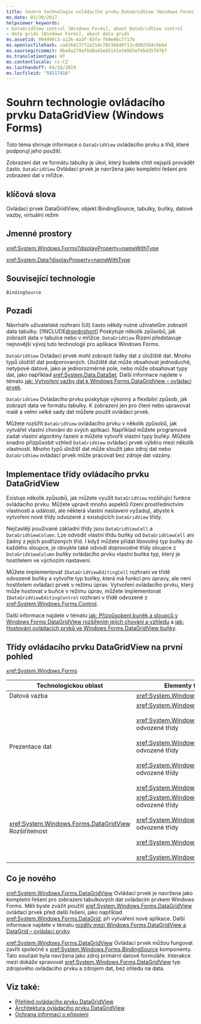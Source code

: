 ```yaml
---
title: Souhrn technologie ovládacího prvku DataGridView (Windows Forms)
ms.date: 03/30/2017
helpviewer_keywords:
- DataGridView control [Windows Forms], about DataGridView control
- data grids [Windows Forms], about data grids
ms.assetid: 094498c3-a126-4a3f-83fe-f69e96c7717b
ms.openlocfilehash: ca8268137f2a154c782388d0f13cdd02504cbb64
ms.sourcegitcommit: 0be8a279af6d8a43e03141e349d3efd5d35f8767
ms.translationtype: HT
ms.contentlocale: cs-CZ
ms.lasthandoff: 04/18/2019
ms.locfileid: "59217416"
---
```

# <a name="datagridview-control-technology-summary-windows-forms"></a>Souhrn technologie ovládacího prvku DataGridView (Windows Forms)
Toto téma shrnuje informace o `DataGridView` ovládacího prvku a tříd, které podporují jeho použití.  
  
 Zobrazení dat ve formátu tabulky je úkol, který budete chtít nejspíš provádět často. `DataGridView` Ovládací prvek je navržena jako kompletní řešení pro zobrazení dat v mřížce.  
  
## <a name="keywords"></a>klíčová slova  
 Ovládací prvek DataGridView, objekt BindingSource, tabulky, buňky, datové vazby, virtuální režim  
  
## <a name="namespaces"></a>Jmenné prostory  
 <xref:System.Windows.Forms?displayProperty=nameWithType>  
  
 <xref:System.Data?displayProperty=nameWithType>  
  
## <a name="related-technologies"></a>Související technologie  
 `BindingSource`  
  
## <a name="background"></a>Pozadí  
 Návrháře uživatelské rozhraní (UI) často někdy nutné uživatelům zobrazit data tabulky. [!INCLUDE[dnprdnshort](../../../../includes/dnprdnshort-md.md)] Poskytuje několik způsobů, jak zobrazit data v tabulce nebo v mřížce. `DataGridView` Řízení představuje nejnovější vývoj tuto technologii pro aplikace Windows Forms.  
  
 `DataGridView` Ovládací prvek mohl zobrazit řádky dat z úložiště dat. Mnoho typů úložišť dat podporovaných. Úložiště dat může obsahovat jednoduché, netypové datové, jako je jednorozměrné pole, nebo může obsahovat typy dat, jako například <xref:System.Data.DataSet>. Další informace najdete v tématu [jak: Vytvoření vazby dat k Windows Forms DataGridView – ovládací prvek](how-to-bind-data-to-the-windows-forms-datagridview-control.md).  
  
 `DataGridView` Ovládacího prvku poskytuje výkonný a flexibilní způsob, jak zobrazit data ve formátu tabulky. K zobrazení jen pro čtení nebo upravovat malé a velmi velké sady dat můžete použít ovládací prvek.  
  
 Můžete rozšířit `DataGridView` ovládacího prvku v několik způsobů, jak vytvářet vlastní chování do svých aplikací. Například můžete programově zadat vlastní algoritmy řazení a můžete vytvořit vlastní typy buňky. Můžete snadno přizpůsobit vzhled `DataGridView` ovládací prvek výběru mezi několik vlastností. Mnoho typů úložišť dat může sloužit jako zdroj dat nebo `DataGridView` ovládací prvek může pracovat bez zdroje dat vázány.  
  
## <a name="implementing-datagridview-classes"></a>Implementace třídy ovládacího prvku DataGridView  
 Existuje několik způsobů, jak můžete využít `DataGridView` rozšiřující funkce ovládacího prvku. Můžete upravit mnoho aspektů řízení prostřednictvím vlastnosti a události, ale některá vlastní nastavení vyžadují, abyste k vytvoření nové třídy odvozené z existujících `DataGridView` třídy.  
  
 Nejčastěji používané základní třídy jsou `DataGridViewCell` a `DataGridViewColumn`. Lze odvodit vlastní třídu buňky od `DataGridViewCell` ani žádný z jejích podřízených tříd. I když můžete přidat libovolný typ buňky do každého sloupce, je obvykle také odvodí doprovodné třídy sloupce z `DataGridViewColumn` buňky ovládacího prvku vlastní buňka typ, který je hostitelem ve výchozím nastavení.  
  
 Můžete implementovat `IDataGridViewEditingCell` rozhraní ve třídě odvozené buňky a vytvořte typ buňky, která má funkcí pro úpravy, ale není hostitelem ovládací prvek v režimu úprav. Vytvoření ovládacího prvku, který může hostovat v buňce v režimu úprav, můžete implementovat `IDataGridViewEditingControl` rozhraní v třídě odvozené z <xref:System.Windows.Forms.Control>.  
  
 Další informace najdete v tématu [jak: Přizpůsobení buněk a sloupců v Windows Forms DataGridView rozšířením jejich chování a vzhledu](customize-cells-and-columns-in-the-datagrid-by-extending-behavior.md) a [jak: Hostování ovládacích prvků ve Windows Forms DataGridView buňky](how-to-host-controls-in-windows-forms-datagridview-cells.md).  
  
## <a name="datagridview-classes-at-a-glance"></a>Třídy ovládacího prvku DataGridView na první pohled  
 <xref:System.Windows.Forms>  
  
|Technologickou oblast|Elementy třídy/rozhraní/konfigurace|  
|---------------------|-------------------------------------------------|  
|Datová vazba|<xref:System.Windows.Forms.BindingSource>|  
|Prezentace dat|<xref:System.Windows.Forms.DataGridView><br /><br /> <xref:System.Windows.Forms.DataGridViewCell> a odvozené třídy<br /><br /> <xref:System.Windows.Forms.DataGridViewRow> a odvozené třídy<br /><br /> <xref:System.Windows.Forms.DataGridViewColumn> a odvozené třídy<br /><br /> <xref:System.Windows.Forms.DataGridViewCellStyle>|  
|<xref:System.Windows.Forms.DataGridView> Rozšiřitelnost|<xref:System.Windows.Forms.DataGridViewCell> a odvozené třídy<br /><br /> <xref:System.Windows.Forms.DataGridViewColumn> a odvozené třídy<br /><br /> <xref:System.Windows.Forms.IDataGridViewEditingCell><br /><br /> <xref:System.Windows.Forms.IDataGridViewEditingControl>|  
  
## <a name="whats-new"></a>Co je nového  
 <xref:System.Windows.Forms.DataGridView> Ovládací prvek je navržena jako kompletní řešení pro zobrazení tabulkových dat ovládacím prvkem Windows Forms. Měli byste zvážit použití <xref:System.Windows.Forms.DataGridView> ovládací prvek před další řešení, jako například <xref:System.Windows.Forms.DataGrid>, při vytváření nové aplikace. Další informace najdete v tématu [rozdíly mezi Windows Forms DataGridView a DataGrid – ovládací prvky](differences-between-the-windows-forms-datagridview-and-datagrid-controls.md).  
  
 <xref:System.Windows.Forms.DataGridView> Ovládací prvek můžou fungovat zavřít společně s <xref:System.Windows.Forms.BindingSource> komponenty. Tato součást byla navržena jako zdroj primární datové formuláře. Interakce mezi dokáže spravovat <xref:System.Windows.Forms.DataGridView> typ zdrojového ovládacího prvku a zdrojem dat, bez ohledu na data.  
  
## <a name="see-also"></a>Viz také:

- [Přehled ovládacího prvku DataGridView](datagridview-control-overview-windows-forms.md)
- [Architektura ovládacího prvku DataGridView](datagridview-control-architecture-windows-forms.md)
- [Ochrana informací o připojení](../../data/adonet/protecting-connection-information.md)
